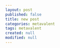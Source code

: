 ```yaml
---
layout: post
published: false
title: new post
categories: metavalent
tags: metavalent
created: null
modified: null
---
```



